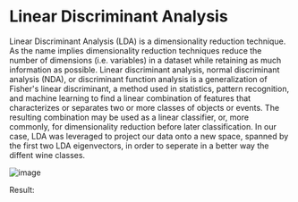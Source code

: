 # Linear Discriminant Analysis 

Linear Discriminant Analysis (LDA) is a dimensionality reduction technique. As the name implies dimensionality reduction
techniques reduce the number of dimensions (i.e. variables) in a dataset while retaining as much information as possible. Linear discriminant analysis, normal discriminant analysis (NDA), or discriminant function analysis is a generalization of Fisher's linear discriminant, a method used in statistics, pattern recognition, and machine learning to find a linear combination of features that characterizes or separates two or more classes of objects or events. The resulting combination may be used as a linear classifier, or, more commonly, for dimensionality reduction before later classification. In our case, LDA was leveraged to project our data onto a new space, spanned by the first two LDA eigenvectors, in order to seperate in a better way the diffent wine classes.

![image](https://user-images.githubusercontent.com/25617530/70447989-55879c00-1aa8-11ea-8743-503ae53186aa.png)


Result: 

